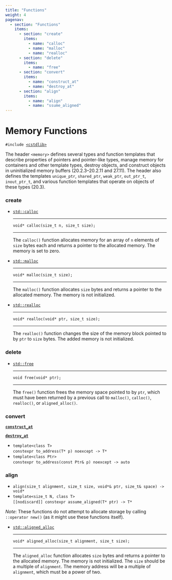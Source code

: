 ```yaml
---
title: "Functions"
weight: 4
pagenav:
  - section: "Functions"
    items:
      - section: "create"
        items:
          - name: "calloc"
          - name: "malloc"
          - name: "realloc"
      - section: "delete"
        items:
          - name: "free"
      - section: "convert"
        items:
          - name: "construct_at"
          - name: "destroy_at"
      - section: "align"
        items:
          - name: "align"
          - name: "ssume_aligned"
---
```


# Memory Functions

`#include `[`<cstdlib>`]()

The header `<memory>` defines several types and function templates that describe
properties of pointers and pointer-like types, manage memory for containers and
other template types, destroy objects, and construct objects in uninitialized
memory buffers (20.2.3–20.2.11 and 27.11). The header also defines the templates
`unique_ptr`, `shared_ptr`, `weak_ptr`, `out_ptr_t`, `inout_ptr_t`, and various
function templates that operate on objects of these types (20.3).

### create

- [`std::calloc`]()

  ***

  `void* calloc(size_t n, size_t size);`

  ***

  The `calloc()` function allocates memory for an array of `n` elements of
  `size` bytes each and returns a pointer to the allocated memory. The memory is
  set to zero.

- [`std::malloc`]()

  ***

  `void* malloc(size_t size);`

  ***

  The `malloc()` function allocates `size` bytes and returns a pointer to the
  allocated memory. The memory is not initialized.

- [`std::realloc`]()

  ***

  `void* realloc(void* ptr, size_t size);`

  ***

  The `realloc()` function changes the size of the memory block pointed to by
  `ptr` to `size` bytes. The added memory is not initialized.

### delete

- [`std::free`]()

  ***

  `void free(void* ptr);`

  ***

  The `free()` function frees the memory space pointed to by `ptr`, which must
  have been returned by a previous call to `malloc()`, `calloc()`, `realloc()`,
  or `aligned_alloc()`.

### convert

[**`construct_at`**]()

[**`destroy_at`**]()

- `template<class T>`\
  `constexpr to_address(T* p) noexcept -> T*`
- `template<class Ptr>`\
  `constexpr to_address(const Ptr& p) noexcept -> auto`

### align

- `align(size_t alignment, size_t size, void*& ptr, size_t& space) -> void*`
- `template<size_t N, class T>`\
  `[[nodiscard]] constexpr assume_aligned(T* ptr) -> T*`

_Note_: These functions do not attempt to allocate storage by calling
`::operator new()` (as it might use these functions itself).

- [`std::aligned_alloc`]()

  ***

  `void* aligned_alloc(size_t alignment, size_t size);`

  ***

  The `aligned_alloc` function allocates `size` bytes and returns a pointer to
  the allocated memory. The memory is not initialized. The `size` should be a
  multiple of `alignment`. The memory address will be a multiple of `alignment`,
  which must be a power of two.
